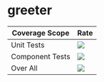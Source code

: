 # greeter

| Coverage Scope | Rate |
|---|---|
| Unit Tests | ![](https://codecov.io/gh/itaymizsap/greeter/graph/badge.svg?flag=unit-tests) |
| Component Tests |![](https://codecov.io/gh/itaymizsap/greeter/graph/badge.svg?flag=component-tests) |
| Over All  |![](https://codecov.io/gh/itaymizsap/greeter/graph/badge.svg) |

